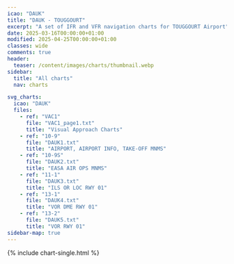 ```yaml
---
icao: "DAUK"
title: "DAUK - TOUGGOURT"
excerpt: "A set of IFR and VFR navigation charts for TOUGGOURT Airport"
date: 2025-03-16T00:00:00+01:00
modified: 2025-04-25T00:00:00+01:00
classes: wide
comments: true
header:
  teaser: /content/images/charts/thumbnail.webp
sidebar:
  title: "All charts"
  nav: charts

svg_charts:
  icao: "DAUK"
  files:
    - ref: "VAC1"
      file: "VAC1_page1.txt"
      title: "Visual Approach Charts"
    - ref: "10-9"
      file: "DAUK1.txt"
      title: "AIRPORT, AIRPORT INFO, TAKE-OFF MNMS"
    - ref: "10-9S"
      file: "DAUK2.txt"
      title: "EASA AIR OPS MNMS"
    - ref: "11-1"
      file: "DAUK3.txt"
      title: "ILS OR LOC RWY 01"
    - ref: "13-1"
      file: "DAUK4.txt"
      title: "VOR DME RWY 01"
    - ref: "13-2"
      file: "DAUK5.txt"
      title: "VOR RWY 01"
sidebar-map: true
---
```


{% include chart-single.html %}
